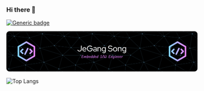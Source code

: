 ### Hi there 👋

[![Generic badge](https://img.shields.io/badge/<SUBJECT>-<STATUS>-<COLOR>.svg)](https://shields.io/)


![Header](./github-header-image.png)

![Top Langs](https://github-readme-stats.vercel.app/api/top-langs/?username=anuraghazra&layout=compact)



<!--
**jeGangsong/jeGangsong** is a ✨ _special_ ✨ repository because its `README.md` (this file) appears on your GitHub profile.

Here are some ideas to get you started:

- 🔭 I’m currently working on ...
- 🌱 I’m currently learning ...
- 👯 I’m looking to collaborate on ...
- 🤔 I’m looking for help with ...
- 💬 Ask me about ...
- 📫 How to reach me: ...
- 😄 Pronouns: ...
- ⚡ Fun fact: ...
-->

